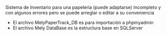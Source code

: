 Sistema de Inventario para una papelería (puede adaptarse)
Incompleto y con algunos errores pero se puede arreglar o editar a su conveniencia
- El archivo MelyPaperTrack_DB es para importación a phpmyadmin
- El archivo Mely DataBase es la estructura base en SQLServer
